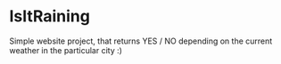 # IsItRaining
Simple website project, that returns YES / NO depending on the current weather in the particular city :)
